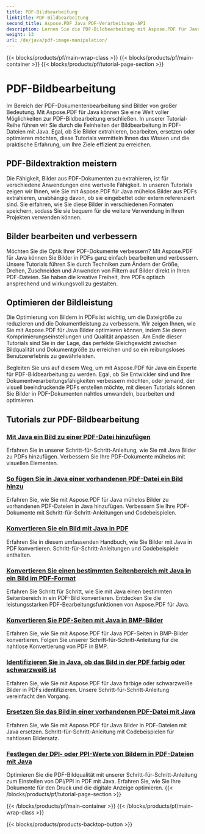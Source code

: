 ```yaml
---
title: PDF-Bildbearbeitung
linktitle: PDF-Bildbearbeitung
second_title: Aspose.PDF Java PDF-Verarbeitungs-API
description: Lernen Sie die PDF-Bildbearbeitung mit Aspose.PDF für Java. Transformieren, bearbeiten und optimieren Sie Bilder in Ihren PDF-Dokumenten mühelos.
weight: 13
url: /de/java/pdf-image-manipulation/
---
```


{{< blocks/products/pf/main-wrap-class >}}
{{< blocks/products/pf/main-container >}}
{{< blocks/products/pf/tutorial-page-section >}}

# PDF-Bildbearbeitung


Im Bereich der PDF-Dokumentenbearbeitung sind Bilder von großer Bedeutung. Mit Aspose.PDF für Java können Sie eine Welt voller Möglichkeiten zur PDF-Bildbearbeitung erschließen. In unserer Tutorial-Reihe führen wir Sie durch die Feinheiten der Bildbearbeitung in PDF-Dateien mit Java. Egal, ob Sie Bilder extrahieren, bearbeiten, ersetzen oder optimieren möchten, diese Tutorials vermitteln Ihnen das Wissen und die praktische Erfahrung, um Ihre Ziele effizient zu erreichen.

## PDF-Bildextraktion meistern

Die Fähigkeit, Bilder aus PDF-Dokumenten zu extrahieren, ist für verschiedene Anwendungen eine wertvolle Fähigkeit. In unseren Tutorials zeigen wir Ihnen, wie Sie mit Aspose.PDF für Java mühelos Bilder aus PDFs extrahieren, unabhängig davon, ob sie eingebettet oder extern referenziert sind. Sie erfahren, wie Sie diese Bilder in verschiedenen Formaten speichern, sodass Sie sie bequem für die weitere Verwendung in Ihren Projekten verwenden können.

## Bilder bearbeiten und verbessern

Möchten Sie die Optik Ihrer PDF-Dokumente verbessern? Mit Aspose.PDF für Java können Sie Bilder in PDFs ganz einfach bearbeiten und verbessern. Unsere Tutorials führen Sie durch Techniken zum Ändern der Größe, Drehen, Zuschneiden und Anwenden von Filtern auf Bilder direkt in Ihren PDF-Dateien. Sie haben die kreative Freiheit, Ihre PDFs optisch ansprechend und wirkungsvoll zu gestalten.

## Optimieren der Bildleistung

Die Optimierung von Bildern in PDFs ist wichtig, um die Dateigröße zu reduzieren und die Dokumentleistung zu verbessern. Wir zeigen Ihnen, wie Sie mit Aspose.PDF für Java Bilder optimieren können, indem Sie deren Komprimierungseinstellungen und Qualität anpassen. Am Ende dieser Tutorials sind Sie in der Lage, das perfekte Gleichgewicht zwischen Bildqualität und Dokumentgröße zu erreichen und so ein reibungsloses Benutzererlebnis zu gewährleisten.

Begleiten Sie uns auf diesem Weg, um mit Aspose.PDF für Java ein Experte für PDF-Bildbearbeitung zu werden. Egal, ob Sie Entwickler sind und Ihre Dokumentverarbeitungsfähigkeiten verbessern möchten, oder jemand, der visuell beeindruckende PDFs erstellen möchte, mit diesen Tutorials können Sie Bilder in PDF-Dokumenten nahtlos umwandeln, bearbeiten und optimieren.

## Tutorials zur PDF-Bildbearbeitung
### [Mit Java ein Bild zu einer PDF-Datei hinzufügen](./add-image-to-pdf-using-java/)
Erfahren Sie in unserer Schritt-für-Schritt-Anleitung, wie Sie mit Java Bilder zu PDFs hinzufügen. Verbessern Sie Ihre PDF-Dokumente mühelos mit visuellen Elementen.
### [So fügen Sie in Java einer vorhandenen PDF-Datei ein Bild hinzu](./add-image-to-an-existing-pdf-file-in-java/)
Erfahren Sie, wie Sie mit Aspose.PDF für Java mühelos Bilder zu vorhandenen PDF-Dateien in Java hinzufügen. Verbessern Sie Ihre PDF-Dokumente mit Schritt-für-Schritt-Anleitungen und Codebeispielen.
### [Konvertieren Sie ein Bild mit Java in PDF](./convert-an-image-to-pdf-using-java/)
Erfahren Sie in diesem umfassenden Handbuch, wie Sie Bilder mit Java in PDF konvertieren. Schritt-für-Schritt-Anleitungen und Codebeispiele enthalten.
### [Konvertieren Sie einen bestimmten Seitenbereich mit Java in ein Bild im PDF-Format](./convert-particular-page-region-to-image-in-pdf-using-java/)
Erfahren Sie Schritt für Schritt, wie Sie mit Java einen bestimmten Seitenbereich in ein PDF-Bild konvertieren. Entdecken Sie die leistungsstarken PDF-Bearbeitungsfunktionen von Aspose.PDF für Java.
### [Konvertieren Sie PDF-Seiten mit Java in BMP-Bilder](./convert-pdf-pages-to-bmp-image-using-java/)
Erfahren Sie, wie Sie mit Aspose.PDF für Java PDF-Seiten in BMP-Bilder konvertieren. Folgen Sie unserer Schritt-für-Schritt-Anleitung für die nahtlose Konvertierung von PDF in BMP.
### [Identifizieren Sie in Java, ob das Bild in der PDF farbig oder schwarzweiß ist](./identify-if-image-inside-pdf-is-colored-or-black-and-white-in-java/)
Erfahren Sie, wie Sie mit Aspose.PDF für Java farbige oder schwarzweiße Bilder in PDFs identifizieren. Unsere Schritt-für-Schritt-Anleitung vereinfacht den Vorgang.
### [Ersetzen Sie das Bild in einer vorhandenen PDF-Datei mit Java](./replace-image-in-existing-pdf-file-using-java/)
Erfahren Sie, wie Sie mit Aspose.PDF für Java Bilder in PDF-Dateien mit Java ersetzen. Schritt-für-Schritt-Anleitung mit Codebeispielen für nahtlosen Bildersatz.
### [Festlegen der DPI- oder PPI-Werte von Bildern in PDF-Dateien mit Java](./setting-dpi-or-ppi-of-images-in-pdf-using-java/)
Optimieren Sie die PDF-Bildqualität mit unserer Schritt-für-Schritt-Anleitung zum Einstellen von DPI/PPI in PDF mit Java. Erfahren Sie, wie Sie Ihre Dokumente für den Druck und die digitale Anzeige optimieren.
{{< /blocks/products/pf/tutorial-page-section >}}

{{< /blocks/products/pf/main-container >}}
{{< /blocks/products/pf/main-wrap-class >}}

{{< blocks/products/products-backtop-button >}}
